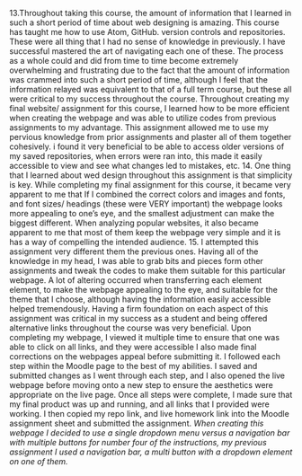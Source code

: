 13.Throughout taking this course, the amount of information that I learned in such a short period of time about web designing is amazing. This course has taught me how to use Atom, GitHub. version controls and repositories. These were all thing that I had no sense of knowledge in previously. I have successful mastered the art of navigating each one of these. The process as a whole could and did from time to time become extremely overwhelming and frustrating due to the fact that the amount of information was crammed into such a short period of time, although I feel that the information relayed was equivalent to that of a full term course, but these all were critical to my success throughout the course. Throughout creating my final website/ assignment for this course, I learned how to be more efficient when creating the webpage and was able to utilize codes from previous assignments to my advantage.  This assignment allowed me to use my pervious knowledge from prior assignments and plaster all of them together cohesively. i found it very beneficial to be able to access older versions of my saved repositories, when errors were ran into, this made it easily accessible to view and see what changes led to mistakes, etc.
14. One thing that I learned about wed design throughout this assignment is that simplicity is key. While completing my final assignment for this course, it became very apparent to me that If I combined the correct colors and images and fonts, and font sizes/ headings (these were VERY important) the webpage looks more appealing to one’s eye, and the smallest adjustment can make the biggest different. When analyzing popular websites, it also became apparent to me that most of them keep the webpage very simple and it is has a way of compelling the intended audience.
15. I attempted this assignment very different them the previous ones. Having all of the knowledge in my head, I was able to grab bits and pieces form other assignments and tweak the codes to make them suitable for this particular webpage. A lot of altering occurred when transferring each element element, to make the webpage appealing to the eye, and suitable for the theme that I choose, although having the information easily accessible helped tremendously. Having a firm foundation on each aspect of this assignment was critical in my success as a student and being offered alternative links throughout the course was very beneficial. Upon completing my webpage, I viewed it multiple time to ensure that one was able to click on all links, and they were accessible I also made final corrections on the webpages appeal before submitting it. I followed each step within the Moodle page to the best of my abilities. I saved and submitted changes as I went through each step, and I also opened the live webpage before moving onto a new step to ensure the aesthetics were appropriate on the live page. Once all steps were complete, I made sure that my final product was up and running, and all links that I provided were working.  I then copied my repo link, and live homework link into the Moodle assignment sheet and submitted the assignment.
*When creating this webpage I decided to use a single dropdown menu versus a navigation bar with multiple buttons for number four of the instructions, my previous assignment I used a navigation bar, a multi button with a dropdown element on one of them.*
